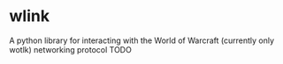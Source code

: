 # wlink
A python library for interacting with the World of Warcraft (currently only wotlk) networking protocol
TODO
